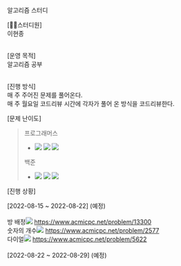 알고리즘 스터디

[🙋‍♂️스터디원]</br>
이현종<br></br>




[운영 목적]</br>
알고리즘 공부<br></br> 

[진행 방식]</br>
매 주 주어진 문제를 풀어온다.</br>
매 주 월요일 코드리뷰 시간에 각자가 풀어 온 방식을 코드리뷰한다.

[문제 난이도]</br>
> 프로그래머스 
> - <img src="https://img.shields.io/badge/Lv.1-4caf50?"/></a>
<img src="https://img.shields.io/badge/Lv.2-ffc107?"/></a>
<img src="https://img.shields.io/badge/Lv.3-ff9800?"/></a>
>
> 백준
> - <img src="https://img.shields.io/badge/B2-ad5600?"/></a>
<img src="https://img.shields.io/badge/S2-435f7a?"/></a>
<img src="https://img.shields.io/badge/G3-ec9a00?"/></a>

[진행 상황]

[2022-08-15 ~ 2022-08-22] (예정)<br></br>
방 배정<img src="https://img.shields.io/badge/B2-ad5600?"/></a>    https://www.acmicpc.net/problem/13300</br>
숫자의 개수<img src="https://img.shields.io/badge/B2-ad5600?"/></a>    https://www.acmicpc.net/problem/2577</br>
다이얼<img src="https://img.shields.io/badge/B2-ad5600?"/></a>  https://www.acmicpc.net/problem/5622<br></br>
[2022-08-22 ~ 2022-08-29] (예정)<br></br>
